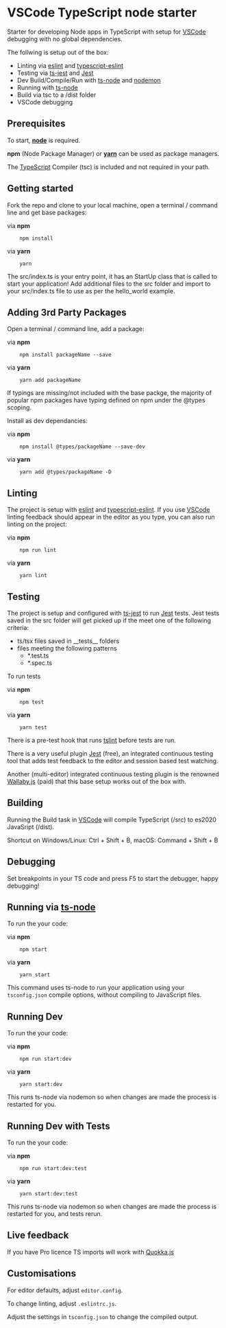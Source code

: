 # VSCode TypeScript node starter
Starter for developing Node apps in TypeScript with setup for
[VSCode](https://code.visualstudio.com/) debugging with no global dependencies.

 The follwing is setup out of the box:
* Linting via [eslint](https://github.com/eslint/eslint) and [typescript-eslint](https://github.com/typescript-eslint/typescript-eslint)
* Testing via [ts-jest](https://github.com/kulshekhar/ts-jest) and [Jest](https://facebook.github.io/jest/)
* Dev Build/Compile/Run with [ts-node](https://github.com/TypeStrong/ts-node) and [nodemon](https://github.com/remy/nodemon)
* Running with [ts-node](https://github.com/TypeStrong/ts-node)
* Build via tsc to a /dist folder
* VSCode debugging

## Prerequisites

To start, **[node](https://nodejs.org)** is required.

**npm** (Node Package Manager) or **[yarn](https://yarnpkg.com)** can be used as
package managers.

The [TypeScript](https://www.typescriptlang.org/) Compiler (tsc) is included and
not required in your path.

## Getting started

Fork the repo and clone to your local machine, open a terminal / command line
and get base packages:

via **npm**
``` console
    npm install
```

via **yarn**
``` console
    yarn
```

The src/index.ts is your entry point, it has an StartUp class that is called to
start your application! Add additional files to the src folder and import to
your src/index.ts file to use as per the hello_world example.

## Adding 3rd Party Packages

Open a terminal / command line, add a package:

via **npm**
``` console
    npm install packageName --save
```

via **yarn**
``` console
    yarn add packageName
```

If typings are missing/not included with the base packge, the majority of
 popular npm packages have typing defined on npm under the @types scoping.

Install as dev dependancies:

via **npm**
``` console
    npm install @types/packageName --save-dev
```

via **yarn**
``` console
    yarn add @types/packageName -D
```

## Linting

The project is setup with [eslint](https://github.com/eslint/eslint)
and [typescript-eslint](https://github.com/typescript-eslint/typescript-eslint).
If you use [VSCode](https://code.visualstudio.com/) linting feedback should
appear in the editor as you type, you can also run linting on the project:

via **npm**
``` console
    npm run lint
```

via **yarn**
``` console
    yarn lint
```

## Testing

The project is setup and configured with
[ts-jest](https://github.com/kulshekhar/ts-jest) to run
[Jest](https://facebook.github.io/jest/) tests. Jest tests saved in the src
folder will get picked up if the meet one of the following criteria:

* ts/tsx files saved in \_\_tests\_\_ folders
* files meeting the following patterns
    * *.test.ts
    * *.spec.ts

To run tests

via **npm**
``` console
    npm test
```

via **yarn**
``` console
    yarn test
```

There is a pre-test hook that runs [tslint](https://palantir.github.io/tslint/)
before tests are run.

There is a very useful plugin
[Jest](https://marketplace.visualstudio.com/items?itemName=Orta.vscode-jest)
(free), an integrated continuous testing tool that adds test feedback to the
editor and session based test watching.

Another (multi-editor) integrated continuous testing plugin is the renowned
[Wallaby.js](https://wallabyjs.com/) (paid) that this base setup works out of
the box with.

## Building

Running the Build task in [VSCode](https://code.visualstudio.com/) will compile
TypeScript (/src) to es2020 JavaSript (/dist).

Shortcut on Windows/Linux: Ctrl + Shift + B, macOS: Command + Shift + B

## Debugging

Set breakpoints in your TS code and press F5 to start the debugger, happy
debugging!

## Running via [ts-node](https://github.com/TypeStrong/ts-node)

To run the your code:

via **npm**
``` console
    npm start
```

via **yarn**
``` console
    yarn start
```

This command uses ts-node to run your application using your `tsconfig.json`
compile options, without compiling to JavaScript files.

## Running Dev
To run the your code:

via **npm**
``` console
    npm run start:dev
```

via **yarn**
``` console
    yarn start:dev
```

This runs ts-node via nodemon so when changes are made the process is restarted
for you.

## Running Dev with Tests
To run the your code:

via **npm**
``` console
    npm run start:dev:test
```

via **yarn**
``` console
    yarn start:dev:test
```

This runs ts-node via nodemon so when changes are made the process is restarted
for you, and tests rerun.

## Live feedback

If you have Pro licence TS imports will work with
[Quokka.js](https://quokkajs.com)

## Customisations

For editor defaults, adjust `editor.config`.

To change linting, adjust `.eslintrc.js`.

Adjust the settings in `tsconfig.json` to change the compiled output.

